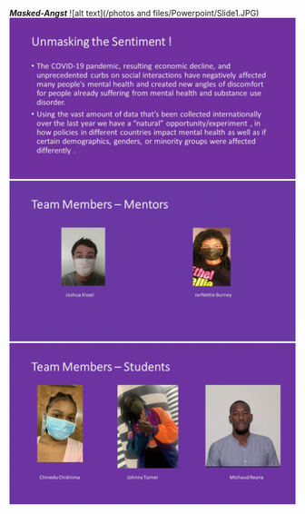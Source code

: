 ***Masked-Angst***
![alt text](/photos and files/Powerpoint/Slide1.JPG) 
![alt text](Slide2.JPG)
![alt text](Slide3.JPG)
![alt text](Slide4.JPG)


